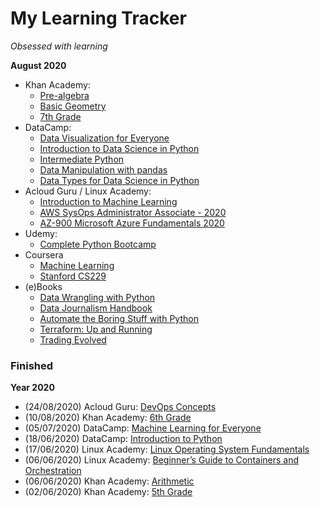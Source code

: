 # My Learning Tracker
*Obsessed with learning*  
  
**August 2020**  
* Khan Academy: 
  - [Pre-algebra](https://www.khanacademy.org/math/pre-algebra)
  - [Basic Geometry](https://www.khanacademy.org/math/basic-geo)
  - [7th Grade](https://www.khanacademy.org/math/cc-seventh-grade-math)
* DataCamp: 
  - [Data Visualization for Everyone](https://learn.datacamp.com/courses/data-visualization-for-everyone)
  - [Introduction to Data Science in Python](https://learn.datacamp.com/courses/introduction-to-data-science-in-python)
  - [Intermediate Python](https://learn.datacamp.com/courses/intermediate-python)
  - [Data Manipulation with pandas](https://learn.datacamp.com/courses/data-manipulation-with-pandas)
  - [Data Types for Data Science in Python](https://learn.datacamp.com/courses/data-types-for-data-science-in-python)
* Acloud Guru / Linux Academy: 
  - [Introduction to Machine Learning](https://learn.acloud.guru/course/intro-machine-learning/dashboard)
  - [AWS SysOps Administrator Associate - 2020](https://learn.acloud.guru/course/aws-certified-sysops-administrator-associate/dashboard)
  - [AZ-900 Microsoft Azure Fundamentals 2020](https://learn.acloud.guru/course/az-900-microsoft-azure-fundamentals/dashboard)
* Udemy: 
  - [Complete Python Bootcamp](https://www.udemy.com/course/complete-python-bootcamp/)
* Coursera
  - [Machine Learning](https://www.coursera.org/learn/machine-learning)
  - [Stanford CS229](https://www.youtube.com/playlist?list=PLoROMvodv4rMiGQp3WXShtMGgzqpfVfbU)
* (e)Books
  - [Data Wrangling with Python](https://www.amazon.com/Data-Wrangling-Python-Tools-Easier/dp/1491948817/ref=sr_1_2)
  - [Data Journalism Handbook](https://www.amazon.com/Data-Journalism-Handbook-Journalists-Improve/dp/1449330061/ref=sr_1_1)
  - [Automate the Boring Stuff with Python](https://www.amazon.com/Automate-Boring-Stuff-Python-2nd/dp/1593279922/ref=sr_1_1?dchild=1)
  - [Terraform: Up and Running](https://www.amazon.com/Terraform-Running-Writing-Infrastructure-Code-ebook/dp/B07XKF258P/ref=sr_1_1?dchild=1)
  - [Trading Evolved](https://www.amazon.com/Trading-Evolved-Anyone-Killer-Strategies-ebook/dp/B07VDLX55H/ref=sr_1_1?dchild=1)
  
### Finished
**Year 2020**
* (24/08/2020) Acloud Guru: [DevOps Concepts](https://learn.acloud.guru/course/devops-concepts/dashboard)
* (10/08/2020) Khan Academy: [6th Grade](https://www.khanacademy.org/math/cc-sixth-grade-math)
* (05/07/2020) DataCamp: [Machine Learning for Everyone](https://learn.datacamp.com/courses/machine-learning-for-everyone)
* (18/06/2020) DataCamp: [Introduction to Python](https://learn.datacamp.com/courses/intro-to-python-for-data-science)
* (17/06/2020) Linux Academy: [Linux Operating System Fundamentals](https://linuxacademy.com/cp/modules/view/id/286)
* (06/06/2020) Linux Academy: [Beginner’s Guide to Containers and Orchestration](https://linuxacademy.com/cp/modules/view/id/275)
* (06/06/2020) Khan Academy: [Arithmetic](https://www.khanacademy.org/math/arithmetic)
* (02/06/2020) Khan Academy: [5th Grade](https://www.khanacademy.org/math/cc-fifth-grade-math)